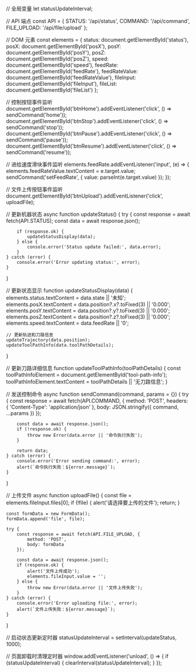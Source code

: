 // 全局变量
let statusUpdateInterval;

// API 端点
const API = {
    STATUS: '/api/status',
    COMMAND: '/api/command',
    FILE_UPLOAD: '/api/file/upload'
};

// DOM 元素
const elements = {
    status: document.getElementById('status'),
    posX: document.getElementById('posX'),
    posY: document.getElementById('posY'),
    posZ: document.getElementById('posZ'),
    speed: document.getElementById('speed'),
    feedRate: document.getElementById('feedRate'),
    feedRateValue: document.getElementById('feedRateValue'),
    fileInput: document.getElementById('fileInput'),
    fileList: document.getElementById('fileList')
};

// 控制按钮事件监听
document.getElementById('btnHome').addEventListener('click', () => sendCommand('home'));
document.getElementById('btnStop').addEventListener('click', () => sendCommand('stop'));
document.getElementById('btnPause').addEventListener('click', () => sendCommand('pause'));
document.getElementById('btnResume').addEventListener('click', () => sendCommand('resume'));

// 进给速度滑块事件监听
elements.feedRate.addEventListener('input', (e) => {
    elements.feedRateValue.textContent = e.target.value;
    sendCommand('setFeedRate', { value: parseInt(e.target.value) });
});

// 文件上传按钮事件监听
document.getElementById('btnUpload').addEventListener('click', uploadFile);

// 更新机器状态
async function updateStatus() {
    try {
        const response = await fetch(API.STATUS);
        const data = await response.json();
        
        if (response.ok) {
            updateStatusDisplay(data);
        } else {
            console.error('Status update failed:', data.error);
        }
    } catch (error) {
        console.error('Error updating status:', error);
    }
}

// 更新状态显示
function updateStatusDisplay(data) {
    elements.status.textContent = data.state || '未知';
    elements.posX.textContent = data.position?.x?.toFixed(3) || '0.000';
    elements.posY.textContent = data.position?.y?.toFixed(3) || '0.000';
    elements.posZ.textContent = data.position?.z?.toFixed(3) || '0.000';
    elements.speed.textContent = data.feedRate || '0';

    // 更新轨迹和刀路信息
    updateTrajectory(data.position);
    updateToolPathInfo(data.toolPathDetails);
}

// 更新刀路详细信息
function updateToolPathInfo(toolPathDetails) {
    const toolPathInfoElement = document.getElementById('tool-path-info');
    toolPathInfoElement.textContent = toolPathDetails || '无刀路信息';
}

// 发送控制命令
async function sendCommand(command, params = {}) {
    try {
        const response = await fetch(API.COMMAND, {
            method: 'POST',
            headers: {
                'Content-Type': 'application/json'
            },
            body: JSON.stringify({
                command,
                ...params
            })
        });

        const data = await response.json();
        if (!response.ok) {
            throw new Error(data.error || '命令执行失败');
        }

        return data;
    } catch (error) {
        console.error('Error sending command:', error);
        alert(`命令执行失败：${error.message}`);
    }
}

// 上传文件
async function uploadFile() {
    const file = elements.fileInput.files[0];
    if (!file) {
        alert('请选择要上传的文件');
        return;
    }

    const formData = new FormData();
    formData.append('file', file);

    try {
        const response = await fetch(API.FILE_UPLOAD, {
            method: 'POST',
            body: formData
        });

        const data = await response.json();
        if (response.ok) {
            alert('文件上传成功');
            elements.fileInput.value = '';
        } else {
            throw new Error(data.error || '文件上传失败');
        }
    } catch (error) {
        console.error('Error uploading file:', error);
        alert(`文件上传失败：${error.message}`);
    }
}

// 启动状态更新定时器
statusUpdateInterval = setInterval(updateStatus, 1000);

// 页面卸载时清理定时器
window.addEventListener('unload', () => {
    if (statusUpdateInterval) {
        clearInterval(statusUpdateInterval);
    }
});